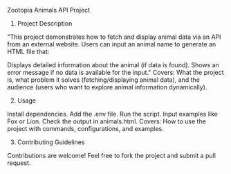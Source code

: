 Zootopia Animals API Project


1. Project Description

"This project demonstrates how to fetch and display animal data via an API from an external website.
Users can input an animal name to generate an HTML file that:

Displays detailed information about the animal (if data is found).
Shows an error message if no data is available for the input."
Covers: What the project is, what problem it solves (fetching/displaying animal data), and the audience (users who want to explore animal information dynamically).


2. Usage

Install dependencies.
Add the .env file.
Run the script.
Input examples like Fox or Lion.
Check the output in animals.html.
Covers: How to use the project with commands, configurations, and examples.


3. Contributing Guidelines

Contributions are welcome! Feel free to fork the project and submit a pull request.




